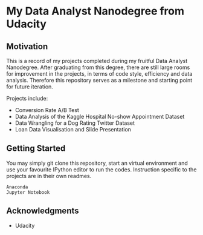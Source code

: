 # My Data Analyst Nanodegree from Udacity

## Motivation

This is a record of my projects completed during my fruitful Data Analyst Nanodegree.
After graduating from this degree, there are still large rooms for improvement in the projects, in terms of code style, efficiency and data analysis. Therefore this
repository serves as a milestone and starting point for future iteration.

Projects include:
- Conversion Rate A/B Test
- Data Analysis of the Kaggle Hospital No-show Appointment Dataset
- Data Wrangling for a Dog Rating Twitter Dataset
- Loan Data Visualisation and Slide Presentation

## Getting Started

You may simply git clone this repository, start an virtual environment and use
your favourite IPython editor to run the codes. Instruction specific to the
projects are in their own readmes.

```
Anaconda
Jupyter Notebook
```

## Acknowledgments

* Udacity
